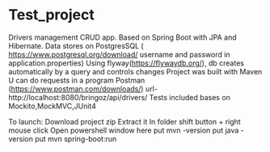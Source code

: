 # Test_project

Drivers management CRUD app. Based on Spring Boot with JPA and Hibernate. Data stores on
PostgresSQL  ( https://www.postgresql.org/download/
username and password in application.properties)
Using flyway(https://flywaydb.org/), db creates automatically by a query and controls changes
Project was built with Maven 
U can do requests in a program Postman (https://www.postman.com/downloads/)
url-http://localhost:8080/bringoz/api/drivers/
Tests included bases on Mockito,MockMVC,JUnit4

To launch:
Download project zip
Extract it
In folder shift button + right mouse click
Open powershell window here
put mvn -version
put java -version
put mvn spring-boot:run
